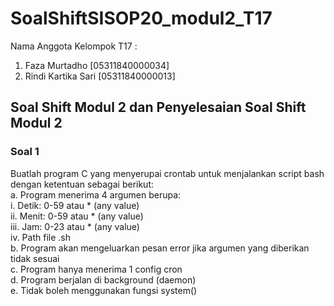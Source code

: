 # SoalShiftSISOP20_modul2_T17
Nama Anggota Kelompok T17 :
  1. Faza Murtadho [05311840000034]
  2. Rindi Kartika Sari [05311840000013]

## Soal Shift Modul 2 dan Penyelesaian Soal Shift Modul 2
### Soal 1
Buatlah program C yang menyerupai crontab untuk menjalankan script bash dengan
ketentuan sebagai berikut: <br>
    a. Program menerima 4 argumen berupa: <br>
        i. Detik: 0-59 atau * (any value) <br>
        ii. Menit: 0-59 atau * (any value) <br>
        iii. Jam: 0-23 atau * (any value) <br>
        iv. Path file .sh <br>
    b. Program akan mengeluarkan pesan error jika argumen yang diberikan tidak sesuai <br>
    c. Program hanya menerima 1 config cron <br>
    d. Program berjalan di background (daemon) <br>
    e. Tidak boleh menggunakan fungsi system() <br>
